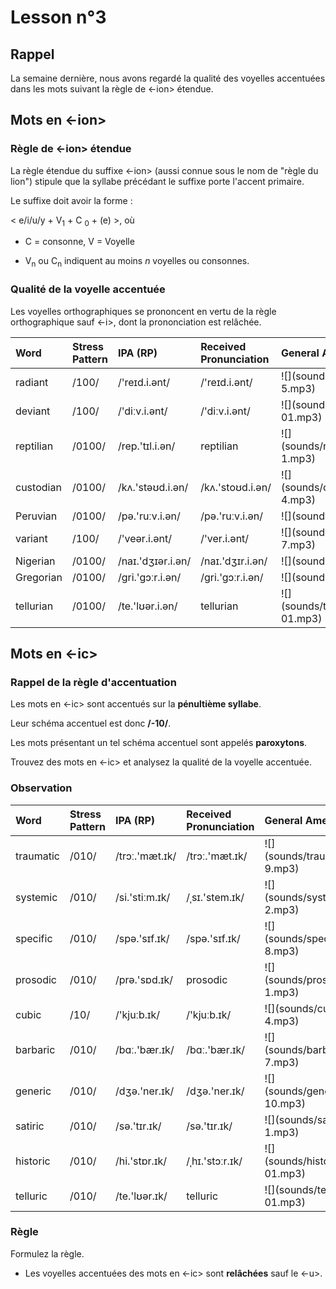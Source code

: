 # Lesson n°3



## Rappel

La semaine dernière, nous avons regardé la qualité des voyelles accentuées dans les mots
suivant la règle de <-ion> étendue.


## Mots en <-ion>

### Règle de <-ion> étendue

La règle étendue du suffixe <-ion> (aussi connue sous le nom de "règle du lion") stipule que la syllabe précédant le suffixe porte l'accent primaire.

Le suffixe doit avoir la forme :

< e/i/u/y + V<sub>1</sub> + C <sub>0</sub> + (e) >, où 

* C = consonne, V = Voyelle

* V<sub>n</sub> ou C<sub>n</sub> indiquent au moins $n$ voyelles ou consonnes.


### Qualité de la voyelle accentuée

Les voyelles orthographiques se prononcent en vertu de la règle orthographique sauf <-i>, 
dont la prononciation est relâchée.

<table class="table table-striped table-hover table-condensed table-responsive" style="margin-left: auto; margin-right: auto;">
 <thead>
  <tr>
   <th style="text-align:left;"> Word </th>
   <th style="text-align:left;"> Stress Pattern </th>
   <th style="text-align:left;"> IPA (RP) </th>
   <th style="text-align:left;"> Received Pronunciation </th>
   <th style="text-align:left;"> General American </th>
  </tr>
 </thead>
<tbody>
  <tr>
   <td style="text-align:left;"> radiant </td>
   <td style="text-align:left;"> /100/ </td>
   <td style="text-align:left;"> /'reɪd.i.ənt/ </td>
   <td style="text-align:left;"> /'reɪd.i.ənt/ </td>
   <td style="text-align:left;"> ![](sounds/radiant-5.mp3) </td>
  </tr>
  <tr>
   <td style="text-align:left;"> deviant </td>
   <td style="text-align:left;"> /100/ </td>
   <td style="text-align:left;"> /'diːv.i.ənt/ </td>
   <td style="text-align:left;"> /'diːv.i.ənt/ </td>
   <td style="text-align:left;"> ![](sounds/deviant-01.mp3) </td>
  </tr>
  <tr>
   <td style="text-align:left;"> reptilian </td>
   <td style="text-align:left;"> /0100/ </td>
   <td style="text-align:left;"> /rep.'tɪl.i.ən/ </td>
   <td style="text-align:left;"> reptilian </td>
   <td style="text-align:left;"> ![](sounds/reptilian-1.mp3) </td>
  </tr>
  <tr>
   <td style="text-align:left;"> custodian </td>
   <td style="text-align:left;"> /0100/ </td>
   <td style="text-align:left;"> /kʌ.'stəʊd.i.ən/ </td>
   <td style="text-align:left;"> /kʌ.'stoʊd.i.ən/ </td>
   <td style="text-align:left;"> ![](sounds/custodian-4.mp3) </td>
  </tr>
  <tr>
   <td style="text-align:left;"> Peruvian </td>
   <td style="text-align:left;"> /0100/ </td>
   <td style="text-align:left;"> /pə.'ruːv.i.ən/ </td>
   <td style="text-align:left;"> /pə.'ruːv.i.ən/ </td>
   <td style="text-align:left;"> ![](sounds/NA) </td>
  </tr>
  <tr>
   <td style="text-align:left;"> variant </td>
   <td style="text-align:left;"> /100/ </td>
   <td style="text-align:left;"> /'veər.i.ənt/ </td>
   <td style="text-align:left;"> /'ver.i.ənt/ </td>
   <td style="text-align:left;"> ![](sounds/variant-7.mp3) </td>
  </tr>
  <tr>
   <td style="text-align:left;"> Nigerian </td>
   <td style="text-align:left;"> /0100/ </td>
   <td style="text-align:left;"> /naɪ.'dʒɪər.i.ən/ </td>
   <td style="text-align:left;"> /naɪ.'dʒɪr.i.ən/ </td>
   <td style="text-align:left;"> ![](sounds/NA) </td>
  </tr>
  <tr>
   <td style="text-align:left;"> Gregorian </td>
   <td style="text-align:left;"> /0100/ </td>
   <td style="text-align:left;"> /gri.'gɔːr.i.ən/ </td>
   <td style="text-align:left;"> /gri.'gɔːr.i.ən/ </td>
   <td style="text-align:left;"> ![](sounds/NA) </td>
  </tr>
  <tr>
   <td style="text-align:left;"> tellurian </td>
   <td style="text-align:left;"> /0100/ </td>
   <td style="text-align:left;"> /te.'lʊər.i.ən/ </td>
   <td style="text-align:left;"> tellurian </td>
   <td style="text-align:left;"> ![](sounds/tellurian-01.mp3) </td>
  </tr>
</tbody>
</table>

## Mots en <-ic>

### Rappel de la règle d'accentuation

Les mots en <-ic> sont accentués sur la **pénultième syllabe**. 

Leur schéma accentuel est donc **/-10/**.

Les mots présentant un tel schéma accentuel sont appelés **paroxytons**.

Trouvez des mots en <-ic> et analysez la qualité de la voyelle accentuée.

### Observation

<table class="table table-striped table-hover table-condensed table-responsive" style="margin-left: auto; margin-right: auto;">
 <thead>
  <tr>
   <th style="text-align:left;"> Word </th>
   <th style="text-align:left;"> Stress Pattern </th>
   <th style="text-align:left;"> IPA (RP) </th>
   <th style="text-align:left;"> Received Pronunciation </th>
   <th style="text-align:left;"> General American </th>
  </tr>
 </thead>
<tbody>
  <tr>
   <td style="text-align:left;"> traumatic </td>
   <td style="text-align:left;"> /010/ </td>
   <td style="text-align:left;"> /trɔː.'mæt.ɪk/ </td>
   <td style="text-align:left;"> /trɔː.'mæt.ɪk/ </td>
   <td style="text-align:left;"> ![](sounds/traumatic-9.mp3) </td>
  </tr>
  <tr>
   <td style="text-align:left;"> systemic </td>
   <td style="text-align:left;"> /010/ </td>
   <td style="text-align:left;"> /si.'stiːm.ɪk/ </td>
   <td style="text-align:left;"> /ˌsɪ.'stem.ɪk/ </td>
   <td style="text-align:left;"> ![](sounds/systemic-2.mp3) </td>
  </tr>
  <tr>
   <td style="text-align:left;"> specific </td>
   <td style="text-align:left;"> /010/ </td>
   <td style="text-align:left;"> /spə.'sɪf.ɪk/ </td>
   <td style="text-align:left;"> /spə.'sɪf.ɪk/ </td>
   <td style="text-align:left;"> ![](sounds/specific-8.mp3) </td>
  </tr>
  <tr>
   <td style="text-align:left;"> prosodic </td>
   <td style="text-align:left;"> /010/ </td>
   <td style="text-align:left;"> /prə.'sɒd.ɪk/ </td>
   <td style="text-align:left;"> prosodic </td>
   <td style="text-align:left;"> ![](sounds/prosodic-1.mp3) </td>
  </tr>
  <tr>
   <td style="text-align:left;"> cubic </td>
   <td style="text-align:left;"> /10/ </td>
   <td style="text-align:left;"> /'kjuːb.ɪk/ </td>
   <td style="text-align:left;"> /'kjuːb.ɪk/ </td>
   <td style="text-align:left;"> ![](sounds/cubic-4.mp3) </td>
  </tr>
  <tr>
   <td style="text-align:left;"> barbaric </td>
   <td style="text-align:left;"> /010/ </td>
   <td style="text-align:left;"> /bɑː.'bær.ɪk/ </td>
   <td style="text-align:left;"> /bɑː.'bær.ɪk/ </td>
   <td style="text-align:left;"> ![](sounds/barbaric-7.mp3) </td>
  </tr>
  <tr>
   <td style="text-align:left;"> generic </td>
   <td style="text-align:left;"> /010/ </td>
   <td style="text-align:left;"> /dʒə.'ner.ɪk/ </td>
   <td style="text-align:left;"> /dʒə.'ner.ɪk/ </td>
   <td style="text-align:left;"> ![](sounds/generic-10.mp3) </td>
  </tr>
  <tr>
   <td style="text-align:left;"> satiric </td>
   <td style="text-align:left;"> /010/ </td>
   <td style="text-align:left;"> /sə.'tɪr.ɪk/ </td>
   <td style="text-align:left;"> /sə.'tɪr.ɪk/ </td>
   <td style="text-align:left;"> ![](sounds/satiric-1.mp3) </td>
  </tr>
  <tr>
   <td style="text-align:left;"> historic </td>
   <td style="text-align:left;"> /010/ </td>
   <td style="text-align:left;"> /hi.'stɒr.ɪk/ </td>
   <td style="text-align:left;"> /ˌhɪ.'stɔːr.ɪk/ </td>
   <td style="text-align:left;"> ![](sounds/historic-01.mp3) </td>
  </tr>
  <tr>
   <td style="text-align:left;"> telluric </td>
   <td style="text-align:left;"> /010/ </td>
   <td style="text-align:left;"> /te.'lʊər.ɪk/ </td>
   <td style="text-align:left;"> telluric </td>
   <td style="text-align:left;"> ![](sounds/telluric-01.mp3) </td>
  </tr>
</tbody>
</table>

### Règle

Formulez la règle.

* Les voyelles accentuées des mots en <-ic> sont **relâchées** sauf le <-u>.
